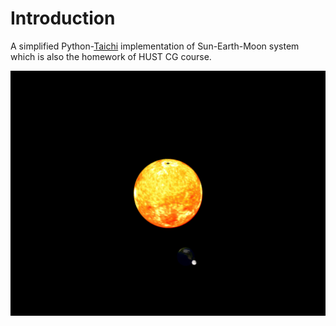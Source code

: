 # Introduction

A simplified Python-[Taichi](https://github.com/taichi-dev/taichi) implementation of Sun-Earth-Moon system which is also the homework of HUST CG course.

<p align=center>
 <img src=./imgs/out.gif>
</p>